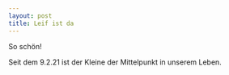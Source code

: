 ```yaml
---
layout: post
title: Leif ist da
---
```


So schön!

Seit dem 9.2.21 ist der Kleine der Mittelpunkt in unserem Leben.